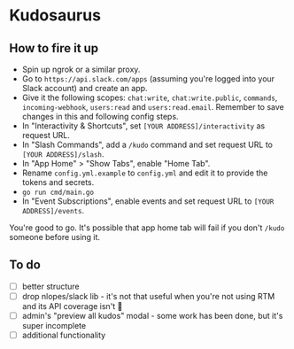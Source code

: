 Kudosaurus
==========

How to fire it up
-----------------

- Spin up ngrok or a similar proxy.
- Go to `https://api.slack.com/apps` (assuming you're logged into your Slack account) and create an app.
- Give it the following scopes: `chat:write`, `chat:write.public`, `commands`, `incoming-webhook`, `users:read` and `users:read.email`. Remember to save changes in this and following config steps.
- In "Interactivity & Shortcuts", set `[YOUR ADDRESS]/interactivity` as request URL.
- In "Slash Commands", add a `/kudo` command and set request URL to `[YOUR ADDRESS]/slash`.
- In "App Home" > "Show Tabs", enable "Home Tab".
- Rename `config.yml.example` to `config.yml` and edit it to provide the tokens and secrets.
- `go run cmd/main.go`
- In "Event Subscriptions", enable events and set request URL to `[YOUR ADDRESS]/events`.

You're good to go. It's possible that app home tab will fail if you don't `/kudo` someone before using it.


To do
-----

- [ ] better structure
- [ ] drop nlopes/slack lib - it's not that useful when you're not using RTM and its API coverage isn't :100:
- [ ] admin's "preview all kudos" modal - some work has been done, but it's super incomplete
- [ ] additional functionality
